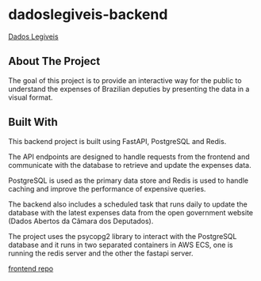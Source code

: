 # dadoslegiveis-backend

[Dados Legiveis](dadoslegiveis.lol/)

## About The Project

The goal of this project is to provide an interactive way for the public to understand the expenses of Brazilian deputies by presenting the data in a visual format.

## Built With

This backend project is built using FastAPI, PostgreSQL and Redis. 

The API endpoints are designed to handle requests from the frontend and communicate with the database to retrieve and update the expenses data. 

PostgreSQL is used as the primary data store and Redis is used to handle caching and improve the performance of expensive queries. 

The backend also includes a scheduled task that runs daily to update the database with the latest expenses data from the open government website (Dados Abertos da Câmara dos Deputados). 

The project uses the psycopg2 library to interact with the PostgreSQL database and it runs in two separated containers in AWS ECS, 
one is running the redis server and the other the fastapi server.

[frontend repo](https://github.com/felri/dadoslegiveis-frontend)
